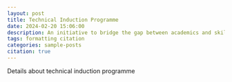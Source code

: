 ```yaml
---
layout: post
title: Technical Induction Programme
date: 2024-02-20 15:06:00
description: An initiative to bridge the gap between academics and skills
tags: formatting citation
categories: sample-posts
citation: true
---
```


Details about technical induction programme


